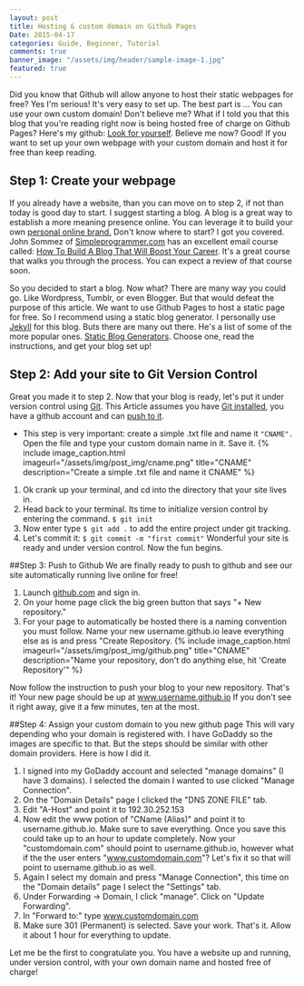 ```yaml
---
layout: post
title: Hosting & custom domain on Github Pages
Date: 2015-04-17
categories: Guide, Beginner, Tutorial
comments: true
banner_image: "/assets/img/header/sample-image-1.jpg"
featured: true
---
```


Did you know that Github will allow anyone to host their static webpages for free? Yes I'm serious! It's very easy to set up. The best part is ... You can use your own custom domain!
Don't believe me? What if I told you that this blog that you're reading right now is being hosted free of charge on Github Pages? Here's my github: [Look for yourself](https://github.com/bolenton/bolenton.github.io).
Believe me now? Good! If you want to set up your own webpage with your custom domain and host it for free than keep reading.
<!--more-->

## <i class="fa fa-arrows-h"></i>Step 1: Create your webpage
If you already have a website, than you can move on to step 2, if not than today is good day to start. I suggest starting a blog. A blog is a great way to establish a more meaning presence online. You can leverage it to build your own [personal online brand.](http://www.forbes.com/sites/shamahyder/2014/08/18/7-things-you-can-do-to-build-an-awesome-personal-brand/) Don't know where to start? I got you covered. John Sommez of [Simpleprogrammer.com](http://simpleprogrammer.com/?__s=e9nxoo3daippuegoyzyj&utm_campaign=lesson-5-do-you-know-how-to-get-traffic-for-your-blog&utm_medium=email&utm_source=how-to-create-a-blog-that-boosts-your-career-course) has an excellent email course called: [How To Build A Blog That Will Boost Your Career](http://t.dripemail2.net/c/eyJhY2NvdW50X2lkIjoiOTUyNDk2NiIsImRlbGl2ZXJ5X2lkIjoiMjQ3MzM4MTciLCJ1cmwiOiJodHRwOi8vZGV2Y2FyZWVyYm9vc3QuY29tL2Jsb2ctY291cnNlLz9fX3M9ZTlueG9vM2RhaXBwdWVnb3l6eWpcdTAwMjZ1dG1fY2FtcGFpZ249bGVzc29uLTUtZG8teW91LWtub3ctaG93LXRvLWdldC10cmFmZmljLWZvci15b3VyLWJsb2dcdTAwMjZ1dG1fbWVkaXVtPWVtYWlsXHUwMDI2dXRtX3NvdXJjZT1ob3ctdG8tY3JlYXRlLWEtYmxvZy10aGF0LWJvb3N0cy15b3VyLWNhcmVlci1jb3Vyc2UifQ). It's a great course that walks you through the process. You can expect a review of that course soon. 

So you decided to start a blog. Now what? There are many way you could go. Like Wordpress, Tumblr, or even Blogger. But that would defeat the purpose of this article. We want to use Github Pages to host a static page for free. So I recommend using a static blog generator. I personally use [Jekyll](http://jekyllrb.com/) for this blog. Buts there are many out there. He's a list of some of the more popular ones. [Static Blog Generators](http://www.sitepoint.com/6-static-blog-generators-arent-jekyll/). Choose one, read the instructions, and get your blog set up!

## <i class="fa fa-expand"></i>Step 2: Add your site to Git Version Control
Great you made it to step 2. Now that your blog is ready, let's put it under version control using [Git](http://git-scm.com/). This Article assumes you have [Git installed](http://git-scm.com/book/en/v2/Getting-Started-Installing-Git), you have a github account and can [push to it](http://guides.railsgirls.com/github/). 

* This step is very important: create a simple .txt file and name it `"CNAME".` Open the file and type your custom domain name in it. Save it.
{% include image_caption.html imageurl="/assets/img/post_img/cname.png" title="CNAME" description="Create a simple .txt file and name it CNAME" %}

1. Ok crank up your terminal, and cd into the directory that your site lives in.
2. Head back to your terminal. Its time to initialize version control by entering the command. `$ git init`
3. Now enter type `$ git add .`  to add the entire project under git tracking.
4. Let's commit it: `$ git commit -m "first commit"`
Wonderful your site is ready and under version control. Now the fun begins. 

##<i class="fa fa-cog"></i>Step 3: Push to Github
We are finally ready to push to github and see our site automatically running live online for free!

1. Launch [github.com](https://github.com/) and sign in.
2. On your home page click the big green button that says "+ New repository."
3. For your page to automatically be hosted there is a naming convention you must follow. Name your new username.github.io leave everything else as is and press "Create Repository. 
{% include image_caption.html imageurl="/assets/img/post_img/github.png" title="CNAME" description="Name your repository, don't do anything else, hit 'Create Repository'" %}

Now follow the instruction to push your blog to your new repository.
That's it! Your new page should be up at www.username.github.io
If you don't see it right away, give it a few minutes, ten at the most.

##<i class="fa fa-spinner"></i>Step 4: Assign your custom domain to you new github page
This will vary depending who your domain is registered with. I have GoDaddy so the images are specific to that. But the steps should be similar with other domain providers. Here is how I did it.

1. I signed into my GoDaddy account and selected "manage  domains" (I have 3 domains). I selected the domain I wanted to use clicked "Manage Connection". 
2. On the "Domain Details" page I clicked the "DNS ZONE FILE" tab. 
3. Edit "A-Host" and point it to 192.30.252.153
4. Now edit the www potion of "CName (Alias)" and point it to username.github.io. Make sure to save everything. 
Once you save this could take up to an hour to update completely. Now your "customdomain.com" should point to username.github.io, however what if the the user enters "www.customdomain.com"? Let's fix it so that will point to username.github.io as well. 
1. Again I select my domain and press "Manage Connection", this time on the "Domain details" page I select the "Settings" tab.
2. Under Forwarding -> Domain, I click "manage". Click on "Update Forwarding". 
3. In "Forward to:" type www.customdomain.com
4. Make sure 301 (Permanent) is selected. Save your work.
That's it. Allow it about 1 hour for everything to update. 

Let me be the first to congratulate you. You have a website up and running, under version control, with your own domain name and hosted free of charge!